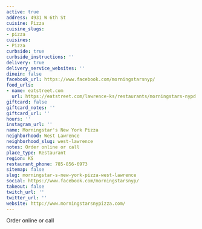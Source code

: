 ```yaml
---
active: true
address: 4931 W 6th St
cuisine: Pizza
cuisine_slugs:
- pizza
cuisines:
- Pizza
curbside: true
curbside_instructions: ''
delivery: true
delivery_service_websites: ''
dinein: false
facebook_url: https://www.facebook.com/morningstarsnyp/
food_urls:
- name: eatstreet.com
  url: https://eatstreet.com/lawrence-ks/restaurants/morningstars-nypd
giftcard: false
giftcard_notes: ''
giftcard_url: ''
hours: ''
instagram_url: ''
name: Morningstar's New York Pizza
neighborhood: West Lawrence
neighborhood_slug: west-lawrence
notes: Order online or call
place_type: Restaurant
region: KS
restaurant_phone: 785-856-6973
sitemap: false
slug: morningstar-s-new-york-pizza-west-lawrence
social: https://www.facebook.com/morningstarsnyp/
takeout: false
twitch_url: ''
twitter_url: ''
website: http://www.morningstarsnypizza.com/
---
```


Order online or call